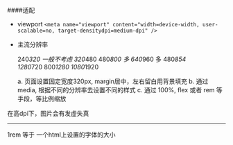 
####适配


- viewport 
    ```<meta name="viewport" content="width=device-width, user-scalable=no, target-densitydpi=medium-dpi" />```

- 主流分辨率
    
    240*320 一般不考虑
    320*480
    480*800  多
    640*960  多
    480*854  
    1280*720
    800*1280
    1080*1920

    a. 页面设置固定宽度320px, margin居中，左右留白用背景填充
    b. 通过media, 根据不同的分辨率去设置不同的样式
    c. 通过 100%, flex 或者 rem 等手段，等比例缩放

在高dpi下，图片会有发虚失真

-------------

1rem 等于 一个html上设置的字体的大小
